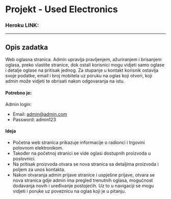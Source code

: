 # Projekt - Used Electronics

### Heroku LINK: 

<hr />

## Opis zadatka

Web oglasna stranica. Admin upravlja pravljenjem, ažuriranjem i brisanjem oglasa, preko vlastite
stranice, dok ostali korisnici mogu vidjeti samo oglase i detalje oglase na pritisak jednog. 
Za stupanje u kontakt korisnik ostavlja svoje podatke, email i broj mobitela uz poruku na oglas 
koji otvori, koji admin može vidjeti te obrisati nakon odgovaranja na istu. 

#### Potrebno je:

Admin login:
-   Email: admin@admin.com
-   Password: admin123

#### Ideja

- Početna web stranica prikazuje informacije o radionci i trgovini polovnom elektronikom.
- Također na početnoj stranici se vide oglasi dostupnih proizvoda u poslovnici.
- Na pritisak proizvoda otvara se nova stranica sa detaljima proizvoda i poljem za unos kontakta.
- Nakon otvaranja admin prijave stranice i uspješne prijave, otvara se nova stranica gdje admin ima pregled trenutnih oglasa, mogućnost dodavanja novih i uređivanje postojećih. Uz to u navigaciji se mogu vidjeti i poruke uz poveznicu na oglas koji je u pitanju.

